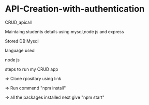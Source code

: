 # API-Creation-with-authentication

CRUD_apicall

Maintaing students details using mysql,node js and express

Stored DB:Mysql

language used

node js

steps to run my CRUD app

=> Clone rpositary using link

=> Run commend "npm install"

=> all the packages installed  next give "npm start"
